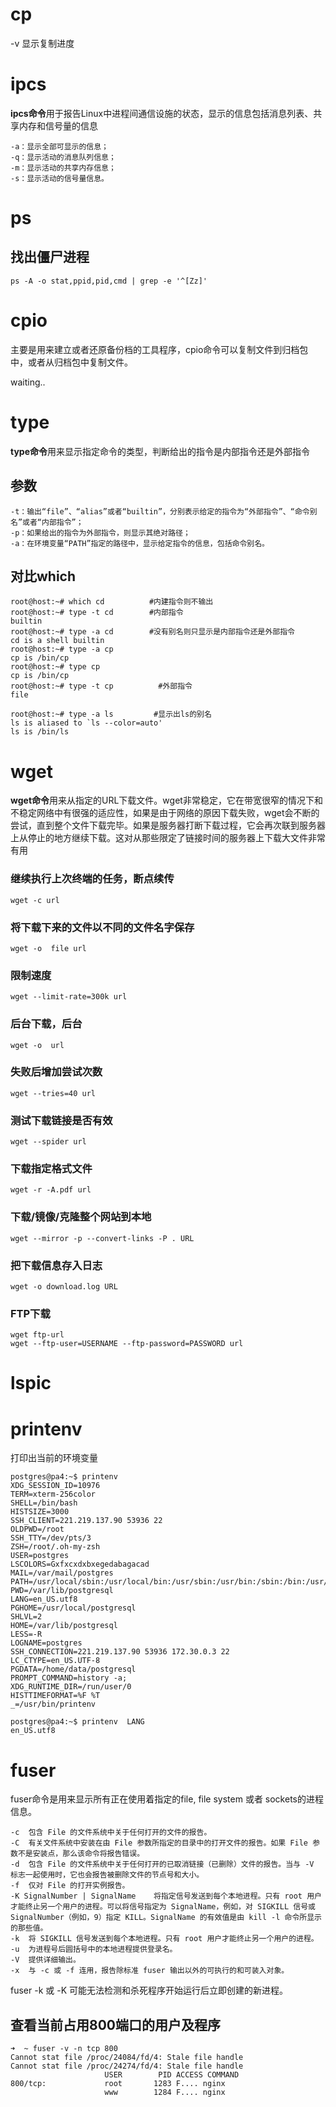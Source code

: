 # cp

-v 显示复制进度

# ipcs

**ipcs命令**用于报告Linux中进程间通信设施的状态，显示的信息包括消息列表、共享内存和信号量的信息

```
-a：显示全部可显示的信息；
-q：显示活动的消息队列信息；
-m：显示活动的共享内存信息；
-s：显示活动的信号量信息。
```

# ps

## 找出僵尸进程

```
ps -A -o stat,ppid,pid,cmd | grep -e '^[Zz]'
```

# cpio

主要是用来建立或者还原备份档的工具程序，cpio命令可以复制文件到归档包中，或者从归档包中复制文件。



waiting..











# type

**type命令**用来显示指定命令的类型，判断给出的指令是内部指令还是外部指令

## 参数

```
-t：输出“file”、“alias”或者“builtin”，分别表示给定的指令为“外部指令”、“命令别名”或者“内部指令”；
-p：如果给出的指令为外部指令，则显示其绝对路径；
-a：在环境变量“PATH”指定的路径中，显示给定指令的信息，包括命令别名。
```

## 对比which

```
root@host:~# which cd          #内建指令则不输出
root@host:~# type -t cd        #内部指令
builtin
root@host:~# type -a cd        #没有别名则只显示是内部指令还是外部指令
cd is a shell builtin
root@host:~# type -a cp 
cp is /bin/cp
root@host:~# type cp        
cp is /bin/cp
root@host:~# type -t cp          #外部指令
file

root@host:~# type -a ls         #显示出ls的别名
ls is aliased to `ls --color=auto'
ls is /bin/ls
```

# wget

**wget命令**用来从指定的URL下载文件。wget非常稳定，它在带宽很窄的情况下和不稳定网络中有很强的适应性，如果是由于网络的原因下载失败，wget会不断的尝试，直到整个文件下载完毕。如果是服务器打断下载过程，它会再次联到服务器上从停止的地方继续下载。这对从那些限定了链接时间的服务器上下载大文件非常有用

### 继续执行上次终端的任务，断点续传

```
wget -c url
```

### 将下载下来的文件以不同的文件名字保存

```
wget -o  file url
```

### 限制速度

```
wget --limit-rate=300k url
```

### 后台下载，后台

```
wget -o  url
```

### 失败后增加尝试次数

```
wget --tries=40 url
```

### 测试下载链接是否有效

```
wget --spider url
```

### 下载指定格式文件

```
wget -r -A.pdf url
```

### 下载/镜像/克隆整个网站到本地

```
wget --mirror -p --convert-links -P . URL
```

### 把下载信息存入日志

```
wget -o download.log URL
```

### FTP下载

```
wget ftp-url
wget --ftp-user=USERNAME --ftp-password=PASSWORD url
```



# lspic







# printenv 

打印出当前的环境变量



```
postgres@pa4:~$ printenv
XDG_SESSION_ID=10976
TERM=xterm-256color
SHELL=/bin/bash
HISTSIZE=3000
SSH_CLIENT=221.219.137.90 53936 22
OLDPWD=/root
SSH_TTY=/dev/pts/3
ZSH=/root/.oh-my-zsh
USER=postgres
LSCOLORS=Gxfxcxdxbxegedabagacad
MAIL=/var/mail/postgres
PATH=/usr/local/sbin:/usr/local/bin:/usr/sbin:/usr/bin:/sbin:/bin:/usr/games:/usr/local/games:/var/lib/postgresql/.local/bin:/var/lib/postgresql/bin:/usr/local/postgresql/bin:/var/lib/postgresql/.local/bin:/var/lib/postgresql/bin:/usr/local/postgresql/bin
PWD=/var/lib/postgresql
LANG=en_US.utf8
PGHOME=/usr/local/postgresql
SHLVL=2
HOME=/var/lib/postgresql
LESS=-R
LOGNAME=postgres
SSH_CONNECTION=221.219.137.90 53936 172.30.0.3 22
LC_CTYPE=en_US.UTF-8
PGDATA=/home/data/postgresql
PROMPT_COMMAND=history -a;
XDG_RUNTIME_DIR=/run/user/0
HISTTIMEFORMAT=%F %T
_=/usr/bin/printenv
```



```
postgres@pa4:~$ printenv  LANG
en_US.utf8
```



# fuser

fuser命令是用来显示所有正在使用着指定的file, file system 或者 sockets的进程信息。

```
-c	包含 File 的文件系统中关于任何打开的文件的报告。
-C	有关文件系统中安装在由 File 参数所指定的目录中的打开文件的报告。如果 File 参数不是安装点，那么该命令将报告错误。
-d	包含 File 的文件系统中关于任何打开的已取消链接（已删除）文件的报告。当与 -V 标志一起使用时，它也会报告被删除文件的节点号和大小。
-f	仅对 File 的打开实例报告。
-K SignalNumber | SignalName	将指定信号发送到每个本地进程。只有 root 用户才能终止另一个用户的进程。可以将信号指定为 SignalName，例如，对 SIGKILL 信号或 SignalNumber（例如，9）指定 KILL。SignalName 的有效值是由 kill -l 命令所显示的那些值。
-k	将 SIGKILL 信号发送到每个本地进程。只有 root 用户才能终止另一个用户的进程。
-u	为进程号后圆括号中的本地进程提供登录名。
-V	提供详细输出。
-x	与 -c 或 -f 连用，报告除标准 fuser 输出以外的可执行的和可装入对象。

```



fuser -k 或 -K 可能无法检测和杀死程序开始运行后立即创建的新进程。

##  查看当前占用800端口的用户及程序

```
➜  ~ fuser -v -n tcp 800
Cannot stat file /proc/24084/fd/4: Stale file handle
Cannot stat file /proc/24274/fd/4: Stale file handle
                     USER        PID ACCESS COMMAND
800/tcp:             root       1283 F.... nginx
                     www        1284 F.... nginx
```

